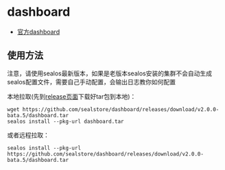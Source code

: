 # dashboard

- [官方dashboard](https://github.com/sealstore/dashboard/tree/dashboard)


## 使用方法
注意，请使用sealos最新版本，如果是老版本sealos安装的集群不会自动生成sealos配置文件，需要自己手动配置，会输出日志教你如何配置

本地拉取(先到[release页面](https://github.com/sealstore/dashboard/releases)下载好tar包到本地)：
```
wget https://github.com/sealstore/dashboard/releases/download/v2.0.0-bata.5/dashboard.tar
sealos install --pkg-url dashboard.tar
```
或者远程拉取：
```
sealos install --pkg-url https://github.com/sealstore/dashboard/releases/download/v2.0.0-bata.5/dashboard.tar
```
